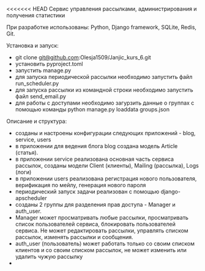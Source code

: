 <<<<<<< HEAD
Сервис управления рассылками, администрирования и получения статистики

При разработке использованы:
Python, Django framework, SQLite, Redis, Git.

Установка и запуск:
- git clone git@github.com:Olesja1509/Janjic_kurs_6.git
- установить pyproject.toml
- запустить manage.py
- для запуска периодической рассылки необходимо запустить файл run_scheduler.py
- для запуска рассылки из командной строки необходимо запустить файл send_email.py
- для работы с доступами необходимо загурзить данные о группах с помощью команды python manage.py loaddata groups.json

Описание и структура:
- созданы и настроены конфигурации следующих приложений - blog, service, users
- в приложении для ведения блога blog создана модель Article (статья).
- в приложении service реализована основная часть сервиса рассылок, созданы модели Client (клиенты), Mailing (рассылка), Logs (логи)
- в приложении users реализована регистрация нового пользователя, верификация по мейлу, генерация нового пароля
- периодический запуск задачи реализован с помощью django-apscheduler
- созданы 2 группы для разделения прав доступа - Manager и auth_user. 
- Manager может просматривать любые рассылки, просматривать список пользователей сервиса, блокировать пользователей сервиса.
Не может редактировать рассылки, управлять списком рассылок, изменять рассылки и сообщения.
- auth_user (пользователь) может работать только со своим списком клиентов и со своим списком рассылок, не может изменить или удалить чужую рассылку
- 

